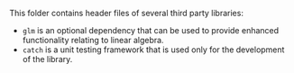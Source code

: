 This folder contains header files of several third party libraries:
* `glm` is an optional dependency that can be used to provide enhanced functionality relating to linear algebra.
* `catch` is a unit testing framework that is used only for the development of the library.
